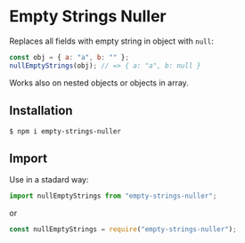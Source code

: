 # Empty Strings Nuller

Replaces all fields with empty string in object with `null`:

```javascript
const obj = { a: "a", b: "" };
nullEmptyStrings(obj); // => { a: "a", b: null }
```

Works also on nested objects or objects in array.

## Installation

`$ npm i empty-strings-nuller`

## Import

Use in a stadard way:

```javascript
import nullEmptyStrings from "empty-strings-nuller";
```

or

```javascript
const nullEmptyStrings = require("empty-strings-nuller");
```
